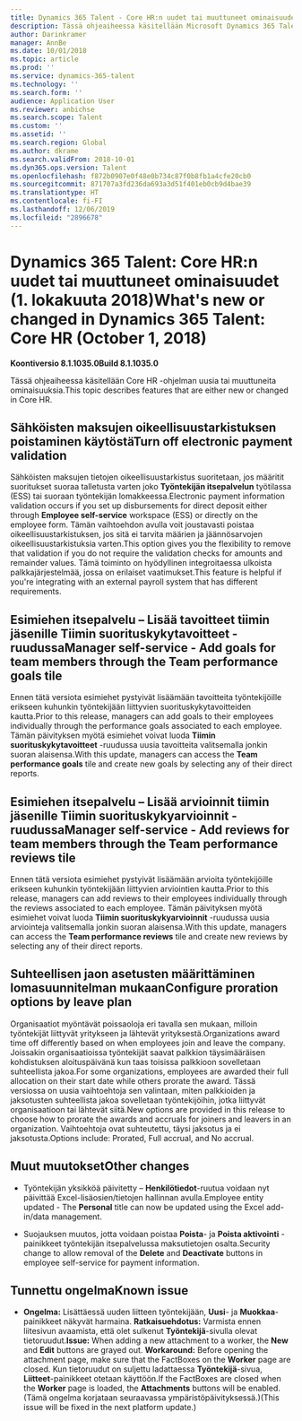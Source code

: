 ```yaml
---
title: Dynamics 365 Talent - Core HR:n uudet tai muuttuneet ominaisuudet (1. lokakuuta 2018)
description: Tässä ohjeaiheessa käsitellään Microsoft Dynamics 365 Talent - Core HR:n uusia tai muuttuneita ominaisuuksia.
author: Darinkramer
manager: AnnBe
ms.date: 10/01/2018
ms.topic: article
ms.prod: ''
ms.service: dynamics-365-talent
ms.technology: ''
ms.search.form: ''
audience: Application User
ms.reviewer: anbichse
ms.search.scope: Talent
ms.custom: ''
ms.assetid: ''
ms.search.region: Global
ms.author: dkrame
ms.search.validFrom: 2018-10-01
ms.dyn365.ops.version: Talent
ms.openlocfilehash: f872b0907e0f48e0b734c87f0b8fb1a4cfe20cb0
ms.sourcegitcommit: 871707a3fd236da693a3d51f401eb0cb9d4bae39
ms.translationtype: HT
ms.contentlocale: fi-FI
ms.lasthandoff: 12/06/2019
ms.locfileid: "2896678"
---
```

# <a name="whats-new-or-changed-in-dynamics-365-talent-core-hr-october-1-2018"></a><span data-ttu-id="7d0ce-103">Dynamics 365 Talent: Core HR:n uudet tai muuttuneet ominaisuudet (1. lokakuuta 2018)</span><span class="sxs-lookup"><span data-stu-id="7d0ce-103">What's new or changed in Dynamics 365 Talent: Core HR (October 1, 2018)</span></span>

<span data-ttu-id="7d0ce-104">**Koontiversio 8.1.1035.0**</span><span class="sxs-lookup"><span data-stu-id="7d0ce-104">**Build 8.1.1035.0**</span></span>

<span data-ttu-id="7d0ce-105">Tässä ohjeaiheessa käsitellään Core HR -ohjelman uusia tai muuttuneita ominaisuuksia.</span><span class="sxs-lookup"><span data-stu-id="7d0ce-105">This topic describes features that are either new or changed in Core HR.</span></span>

## <a name="turn-off-electronic-payment-validation"></a><span data-ttu-id="7d0ce-106">Sähköisten maksujen oikeellisuustarkistuksen poistaminen käytöstä</span><span class="sxs-lookup"><span data-stu-id="7d0ce-106">Turn off electronic payment validation</span></span>

<span data-ttu-id="7d0ce-107">Sähköisten maksujen tietojen oikeellisuustarkistus suoritetaan, jos määritit suoritukset suoraa talletusta varten joko **Työntekijän itsepalvelun** työtilassa (ESS) tai suoraan työntekijän lomakkeessa.</span><span class="sxs-lookup"><span data-stu-id="7d0ce-107">Electronic payment information validation occurs if you set up disbursements for direct deposit either through **Employee self-service** workspace (ESS) or directly on the employee form.</span></span> <span data-ttu-id="7d0ce-108">Tämän vaihtoehdon avulla voit joustavasti poistaa oikeellisuustarkistuksen, jos sitä ei tarvita määrien ja jäännösarvojen oikeellisuustarkistuksia varten.</span><span class="sxs-lookup"><span data-stu-id="7d0ce-108">This option gives you the flexibility to remove that validation if you do not require the validation checks for amounts and remainder values.</span></span> <span data-ttu-id="7d0ce-109">Tämä toiminto on hyödyllinen integroitaessa ulkoista palkkajärjestelmää, jossa on erilaiset vaatimukset.</span><span class="sxs-lookup"><span data-stu-id="7d0ce-109">This feature is helpful if you're integrating with an external payroll system that has different requirements.</span></span>

## <a name="manager-self-service---add-goals-for-team-members-through-the-team-performance-goals-tile"></a><span data-ttu-id="7d0ce-110">Esimiehen itsepalvelu – Lisää tavoitteet tiimin jäsenille Tiimin suorituskykytavoitteet -ruudussa</span><span class="sxs-lookup"><span data-stu-id="7d0ce-110">Manager self-service - Add goals for team members through the Team performance goals tile</span></span>

<span data-ttu-id="7d0ce-111">Ennen tätä versiota esimiehet pystyivät lisäämään tavoitteita työntekijöille erikseen kuhunkin työntekijään liittyvien suorituskykytavoitteiden kautta.</span><span class="sxs-lookup"><span data-stu-id="7d0ce-111">Prior to this release, managers can add goals to their employees individually through the performance goals associated to each employee.</span></span> <span data-ttu-id="7d0ce-112">Tämän päivityksen myötä esimiehet voivat luoda **Tiimin suorituskykytavoitteet** -ruudussa uusia tavoitteita valitsemalla jonkin suoran alaisensa.</span><span class="sxs-lookup"><span data-stu-id="7d0ce-112">With this update, managers can access the **Team performance goals** tile and create new goals by selecting any of their direct reports.</span></span>

## <a name="manager-self-service---add-reviews-for-team-members-through-the-team-performance-reviews-tile"></a><span data-ttu-id="7d0ce-113">Esimiehen itsepalvelu – Lisää arvioinnit tiimin jäsenille Tiimin suorituskykyarvioinnit -ruudussa</span><span class="sxs-lookup"><span data-stu-id="7d0ce-113">Manager self-service - Add reviews for team members through the Team performance reviews tile</span></span>

<span data-ttu-id="7d0ce-114">Ennen tätä versiota esimiehet pystyivät lisäämään arvioita työntekijöille erikseen kuhunkin työntekijään liittyvien arviointien kautta.</span><span class="sxs-lookup"><span data-stu-id="7d0ce-114">Prior to this release, managers can add reviews to their employees individually through the reviews associated to each employee.</span></span> <span data-ttu-id="7d0ce-115">Tämän päivityksen myötä esimiehet voivat luoda **Tiimin suorituskykyarvioinnit** -ruudussa uusia arviointeja valitsemalla jonkin suoran alaisensa.</span><span class="sxs-lookup"><span data-stu-id="7d0ce-115">With this update, managers can access the **Team performance reviews** tile and create new reviews by selecting any of their direct reports.</span></span>

## <a name="configure-proration-options-by-leave-plan"></a><span data-ttu-id="7d0ce-116">Suhteellisen jaon asetusten määrittäminen lomasuunnitelman mukaan</span><span class="sxs-lookup"><span data-stu-id="7d0ce-116">Configure proration options by leave plan</span></span>

<span data-ttu-id="7d0ce-117">Organisaatiot myöntävät poissaoloja eri tavalla sen mukaan, milloin työntekijät liittyvät yritykseen ja lähtevät yrityksestä.</span><span class="sxs-lookup"><span data-stu-id="7d0ce-117">Organizations award time off differently based on when employees join and leave the company.</span></span> <span data-ttu-id="7d0ce-118">Joissakin organisaatioissa työntekijät saavat palkkion täysimääräisen kohdistuksen aloituspäivänä kun taas toisissa palkkioon sovelletaan suhteellista jakoa.</span><span class="sxs-lookup"><span data-stu-id="7d0ce-118">For some organizations, employees are awarded their full allocation on their start date while others prorate the award.</span></span> <span data-ttu-id="7d0ce-119">Tässä versiossa on uusia vaihtoehtoja sen valintaan, miten palkkioiden ja jaksotusten suhteellista jakoa sovelletaan työntekijöihin, jotka liittyvät organisaatioon tai lähtevät siitä.</span><span class="sxs-lookup"><span data-stu-id="7d0ce-119">New options are provided in this release to choose how to prorate the awards and accruals for joiners and leavers in an organization.</span></span> <span data-ttu-id="7d0ce-120">Vaihtoehtoja ovat suhteutettu, täysi jaksotus ja ei jaksotusta.</span><span class="sxs-lookup"><span data-stu-id="7d0ce-120">Options include: Prorated, Full accrual, and No accrual.</span></span>

## <a name="other-changes"></a><span data-ttu-id="7d0ce-121">Muut muutokset</span><span class="sxs-lookup"><span data-stu-id="7d0ce-121">Other changes</span></span>

-   <span data-ttu-id="7d0ce-122">Työntekijän yksikköä päivitetty – **Henkilötiedot**-ruutua voidaan nyt päivittää Excel-lisäosien/tietojen hallinnan avulla.</span><span class="sxs-lookup"><span data-stu-id="7d0ce-122">Employee entity updated - The **Personal** title can now be updated using the Excel add-in/data management.</span></span>

-   <span data-ttu-id="7d0ce-123">Suojauksen muutos, jotta voidaan poistaa **Poista**- ja **Poista aktivointi** -painikkeet työntekijän itsepalvelussa maksutietojen osalta.</span><span class="sxs-lookup"><span data-stu-id="7d0ce-123">Security change to allow removal of the **Delete** and **Deactivate** buttons in employee self-service for payment information.</span></span>

## <a name="known-issue"></a><span data-ttu-id="7d0ce-124">Tunnettu ongelma</span><span class="sxs-lookup"><span data-stu-id="7d0ce-124">Known issue</span></span>

-   <span data-ttu-id="7d0ce-125">**Ongelma:** Lisättäessä uuden liitteen työntekijään, **Uusi**- ja **Muokkaa**-painikkeet näkyvät harmaina. **Ratkaisuehdotus:** Varmista ennen liitesivun avaamista, että olet sulkenut **Työntekijä**-sivulla olevat tietoruudut.</span><span class="sxs-lookup"><span data-stu-id="7d0ce-125">**Issue:** When adding a new attachment to a worker, the **New** and **Edit** buttons are grayed out. **Workaround:** Before opening the attachment page, make sure that the FactBoxes on the **Worker** page are closed.</span></span> <span data-ttu-id="7d0ce-126">Kun tietoruudut on suljettu ladattaessa **Työntekijä**-sivua, **Liitteet**-painikkeet otetaan käyttöön.</span><span class="sxs-lookup"><span data-stu-id="7d0ce-126">If the FactBoxes are closed when the **Worker** page is loaded, the **Attachments** buttons will be enabled.</span></span> <span data-ttu-id="7d0ce-127">(Tämä ongelma korjataan seuraavassa ympäristöpäivityksessä.)</span><span class="sxs-lookup"><span data-stu-id="7d0ce-127">(This issue will be fixed in the next platform update.)</span></span>
